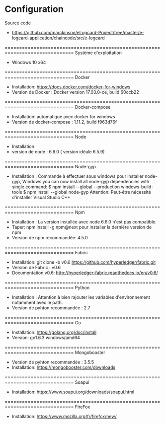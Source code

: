 # Configuration


Source code 
- https://github.com/marckinson/eLogcard-Project/tree/master/e-logcard-application/chaincode/src/e-logcard


==============================================================================
Système d'exploitation 
- Windows 10 x64 

==============================================================================
Docker 
- Installation: https://docs.docker.com/docker-for-windows
- Version de Docker : Docker version 17.03.0-ce, build 60ccb22


==============================================================================
Docker-compose
- Installation: automatique avec docker for windows 
- Version de docker-compose : 1.11.2, build f963d76f

==============================================================================
Node 
- Installation
- version de node : 6.6.0 ( version idéale 6.5.9)

==============================================================================
Node-gyp 
- Installation : 
Commande à effectuer sous windows pour installer node-gyp,
Windows you can now install all node-gyp dependencies with single command:
$ npm install --global --production windows-build-tools
$ npm install --global node-gyp
Attention: Peut-être nécessité d'installer Visual Studio C++ 

==============================================================================
Npm 
- Installation : La version installée avec node 6.6.0 n'est pas compatible. 
- Taper: npm install -g npm@next pour installer la dernière version de npm
- Version de npm recommandée: 4.5.0

==============================================================================
Fabric 
- Installation: git clone -b v0.6 https://github.com/hyperledger/fabric.git 
- Version de Fabric : v0.6
- Documentation v0.6: http://hyperledger-fabric.readthedocs.io/en/v0.6/

==============================================================================
Python
- Installation : Attention à bien rajouter les variables d'environnement notamment avec le path.
- Version de pyhton recommandée : 2.7

==============================================================================
 Go 
- Installation: https://golang.org/doc/install
- Version:  go1.6.3 windows/amd64

==============================================================================
Mongobooster 
- Version de pyhton recommandée : 3.5.5
- Installation: https://mongobooster.com/downloads

==============================================================================
Soapui 
- Installation: https://www.soapui.org/downloads/soapui.html

==============================================================================
FireFox 
- Installation: https://www.mozilla.org/fr/firefox/new/




